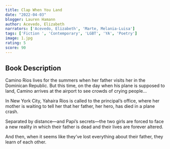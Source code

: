 ```yaml
---
title: Clap When You Land
date: "2022-04-03"
blogger: Lauren Hamann
author: Acevedo, Elizabeth
narrators: ['Acevedo, Elizabeth', 'Marte, Melania-Luisa']
tags: ['Fiction ', 'Contemporary', 'LGBT', 'YA', 'Poetry']
image: 1.jpg
rating: 5
score: 90
---
```



## Book Description
Camino Rios lives for the summers when her father visits her in the Dominican Republic. But this time, on the day when his plane is supposed to land, Camino arrives at the airport to see crowds of crying people…

In New York City, Yahaira Rios is called to the principal’s office, where her mother is waiting to tell her that her father, her hero, has died in a plane crash.

Separated by distance—and Papi’s secrets—the two girls are forced to face a new reality in which their father is dead and their lives are forever altered.

And then, when it seems like they’ve lost everything about their father, they learn of each other.